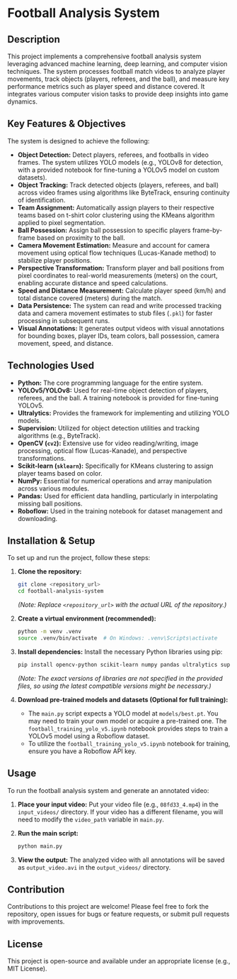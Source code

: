 # Football Analysis System

## Description
This project implements a comprehensive football analysis system leveraging advanced machine learning, deep learning, and computer vision techniques. The system processes football match videos to analyze player movements, track objects (players, referees, and the ball), and measure key performance metrics such as player speed and distance covered. It integrates various computer vision tasks to provide deep insights into game dynamics.

## Key Features & Objectives
The system is designed to achieve the following:

* **Object Detection:** Detect players, referees, and footballs in video frames. The system utilizes YOLO models (e.g., YOLOv8 for detection, with a provided notebook for fine-tuning a YOLOv5 model on custom datasets).
* **Object Tracking:** Track detected objects (players, referees, and ball) across video frames using algorithms like ByteTrack, ensuring continuity of identification.
* **Team Assignment:** Automatically assign players to their respective teams based on t-shirt color clustering using the KMeans algorithm applied to pixel segmentation.
* **Ball Possession:** Assign ball possession to specific players frame-by-frame based on proximity to the ball.
* **Camera Movement Estimation:** Measure and account for camera movement using optical flow techniques (Lucas-Kanade method) to stabilize player positions.
* **Perspective Transformation:** Transform player and ball positions from pixel coordinates to real-world measurements (meters) on the court, enabling accurate distance and speed calculations.
* **Speed and Distance Measurement:** Calculate player speed (km/h) and total distance covered (meters) during the match.
* **Data Persistence:** The system can read and write processed tracking data and camera movement estimates to stub files (`.pkl`) for faster processing in subsequent runs.
* **Visual Annotations:** It generates output videos with visual annotations for bounding boxes, player IDs, team colors, ball possession, camera movement, speed, and distance.

## Technologies Used
* **Python:** The core programming language for the entire system.
* **YOLOv5/YOLOv8:** Used for real-time object detection of players, referees, and the ball. A training notebook is provided for fine-tuning YOLOv5.
* **Ultralytics:** Provides the framework for implementing and utilizing YOLO models.
* **Supervision:** Utilized for object detection utilities and tracking algorithms (e.g., ByteTrack).
* **OpenCV (`cv2`):** Extensive use for video reading/writing, image processing, optical flow (Lucas-Kanade), and perspective transformations.
* **Scikit-learn (`sklearn`):** Specifically for KMeans clustering to assign player teams based on color.
* **NumPy:** Essential for numerical operations and array manipulation across various modules.
* **Pandas:** Used for efficient data handling, particularly in interpolating missing ball positions.
* **Roboflow:** Used in the training notebook for dataset management and downloading.

## Installation & Setup
To set up and run the project, follow these steps:

1.  **Clone the repository:**
    ```bash
    git clone <repository_url>
    cd football-analysis-system
    ```
    *(Note: Replace `<repository_url>` with the actual URL of the repository.)*

2.  **Create a virtual environment (recommended):**
    ```bash
    python -m venv .venv
    source .venv/bin/activate  # On Windows: .venv\Scripts\activate
    ```

3.  **Install dependencies:**
    Install the necessary Python libraries using pip:
    ```bash
    pip install opencv-python scikit-learn numpy pandas ultralytics supervision roboflow
    ```
    *(Note: The exact versions of libraries are not specified in the provided files, so using the latest compatible versions might be necessary.)*

4.  **Download pre-trained models and datasets (Optional for full training):**
    * The `main.py` script expects a YOLO model at `models/best.pt`. You may need to train your own model or acquire a pre-trained one. The `football_training_yolo_v5.ipynb` notebook provides steps to train a YOLOv5 model using a Roboflow dataset.
    * To utilize the `football_training_yolo_v5.ipynb` notebook for training, ensure you have a Roboflow API key.

## Usage
To run the football analysis system and generate an annotated video:

1.  **Place your input video:** Put your video file (e.g., `08fd33_4.mp4`) in the `input_videos/` directory. If your video has a different filename, you will need to modify the `video_path` variable in `main.py`.

2.  **Run the main script:**
    ```bash
    python main.py
    ```

3.  **View the output:** The analyzed video with all annotations will be saved as `output_video.avi` in the `output_videos/` directory.

## Contribution
Contributions to this project are welcome! Please feel free to fork the repository, open issues for bugs or feature requests, or submit pull requests with improvements.

## License
This project is open-source and available under an appropriate license (e.g., MIT License).
